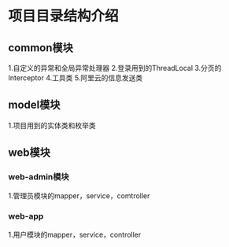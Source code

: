 # 项目目录结构介绍
## common模块
1.自定义的异常和全局异常处理器
2.登录用到的ThreadLocal
3.分页的Interceptor
4.工具类
5.阿里云的信息发送类
## model模块
1.项目用到的实体类和枚举类
## web模块
### web-admin模块
1.管理员模块的mapper，service，comtroller
### web-app
1.用户模块的mapper，service，controller
